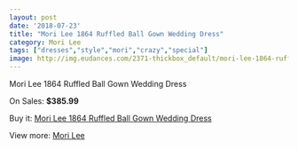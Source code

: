 ```yaml
---
layout: post
date: '2018-07-23'
title: "Mori Lee 1864 Ruffled Ball Gown Wedding Dress"
category: Mori Lee
tags: ["dresses","style","mori","crazy","special"]
image: http://img.eudances.com/2371-thickbox_default/mori-lee-1864-ruffled-ball-gown-wedding-dress.jpg
---
```

Mori Lee 1864 Ruffled Ball Gown Wedding Dress

On Sales: **$385.99**
<a href="https://www.eudances.com/en/mori-lee/790-mori-lee-1864-ruffled-ball-gown-wedding-dress.html"><amp-img layout="responsive" width="600" height="600" src="//img.eudances.com/2371-thickbox_default/mori-lee-1864-ruffled-ball-gown-wedding-dress.jpg" alt="Mori Lee 1864 Ruffled Ball Gown Wedding Dress 0" /></a>
<a href="https://www.eudances.com/en/mori-lee/790-mori-lee-1864-ruffled-ball-gown-wedding-dress.html"><amp-img layout="responsive" width="600" height="600" src="//img.eudances.com/2373-thickbox_default/mori-lee-1864-ruffled-ball-gown-wedding-dress.jpg" alt="Mori Lee 1864 Ruffled Ball Gown Wedding Dress 1" /></a>
<a href="https://www.eudances.com/en/mori-lee/790-mori-lee-1864-ruffled-ball-gown-wedding-dress.html"><amp-img layout="responsive" width="600" height="600" src="//img.eudances.com/2372-thickbox_default/mori-lee-1864-ruffled-ball-gown-wedding-dress.jpg" alt="Mori Lee 1864 Ruffled Ball Gown Wedding Dress 2" /></a>

Buy it: [Mori Lee 1864 Ruffled Ball Gown Wedding Dress](https://www.eudances.com/en/mori-lee/790-mori-lee-1864-ruffled-ball-gown-wedding-dress.html "Mori Lee 1864 Ruffled Ball Gown Wedding Dress")

View more: [Mori Lee](https://www.eudances.com/en/9-mori-lee "Mori Lee")